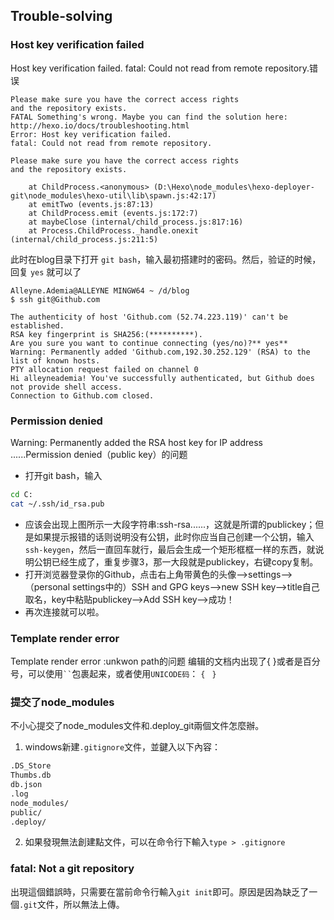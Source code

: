 ## Trouble-solving

### Host key verification failed

Host key verification failed. fatal: Could not read from remote repository.错误

```git
Please make sure you have the correct access rights
and the repository exists.
FATAL Something's wrong. Maybe you can find the solution here: http://hexo.io/docs/troubleshooting.html
Error: Host key verification failed.
fatal: Could not read from remote repository.

Please make sure you have the correct access rights
and the repository exists.

    at ChildProcess.<anonymous> (D:\Hexo\node_modules\hexo-deployer-git\node_modules\hexo-util\lib\spawn.js:42:17)
    at emitTwo (events.js:87:13)
    at ChildProcess.emit (events.js:172:7)
    at maybeClose (internal/child_process.js:817:16)
    at Process.ChildProcess._handle.onexit (internal/child_process.js:211:5)
```

此时在blog目录下打开 `git bash`，输入最初搭建时的密码。然后，验证的时候，回复 `yes` 就可以了

```git
Alleyne.Ademia@ALLEYNE MINGW64 ~ /d/blog
$ ssh git@Github.com

The authenticity of host 'Github.com (52.74.223.119)' can't be established.
RSA key fingerprint is SHA256:(**********).
Are you sure you want to continue connecting (yes/no)?** yes**
Warning: Permanently added 'Github.com,192.30.252.129' (RSA) to the list of known hosts.
PTY allocation request failed on channel 0
Hi alleyneademia! You've successfully authenticated, but Github does not provide shell access.
Connection to Github.com closed.
```

### Permission denied

Warning: Permanently added the RSA host key for IP address  ......Permission denied（public key）的问题

+ 打开git bash，输入

```bash
cd C:
cat ~/.ssh/id_rsa.pub
```

+ 应该会出现上图所示一大段字符串:ssh-rsa......，这就是所谓的publickey；但是如果提示报错的话则说明没有公钥，此时你应当自己创建一个公钥，输入`ssh-keygen`，然后一直回车就行，最后会生成一个矩形框框一样的东西，就说明公钥已经生成了，重复步骤3，那一大段就是publickey，右键copy复制。
+ 打开浏览器登录你的Github，点击右上角带黄色的头像-->settings-->（personal settings中的）SSH and GPG keys-->new SSH key-->title自己取名，key中粘贴publickey-->Add SSH key-->成功！
+ 再次连接就可以啦。

### Template render error

Template render error :unkwon path的问题
编辑的文档内出现了&#123; &#125;或者是百分号，可以使用<code>``</code>包裹起来，或者使用`UNICODE码`： <code>&#123;</code> <code> &#125;</code>

### 提交了node_modules

不小心提交了node_modules文件和.deploy_git兩個文件怎麼辦。

1. windows新建`.gitignore`文件，並鍵入以下內容：

```txt ./blog/
.DS_Store
Thumbs.db
db.json
.log
node_modules/
public/
.deploy/
```

2. 如果發現無法創建點文件，可以在命令行下輸入`type > .gitignore`

### fatal: Not a git repository

出現這個錯誤時，只需要在當前命令行輸入`git init`即可。原因是因為缺乏了一個`.git`文件，所以無法上傳。



